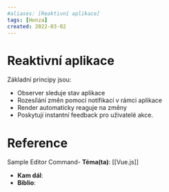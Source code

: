 ```yaml
---
#aliases: [Reaktivní aplikace]
tags: [Honza]
created: 2022-03-02
---
```


# Reaktivní aplikace
Základní principy jsou:
- Observer sleduje stav aplikace
- Rozesílání změn pomocí notifikací v rámci aplikace
- Render automaticky reaguje na změny
- Poskytují instantní feedback pro uživatelé akce.

# Reference
Sample Editor Command- **Téma(ta)**: [[Vue.js]]
- **Kam dál**: 
- **Biblio**: